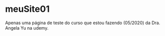 # meuSite01
Apenas uma página de teste do curso que estou fazendo (05/2020) da Dra. Angela Yu na udemy.
